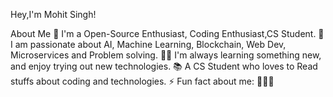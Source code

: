 Hey,I'm Mohit Singh!

About Me
🔭 I'm a Open-Source Enthusiast, Coding Enthusiast,CS Student.
🎲 I am passionate about AI, Machine Learning, Blockchain, Web Dev, Microservices and Problem solving.
👨‍💻 I'm always learning something new, and enjoy trying out new technologies.
📚 A CS Student who loves to Read stuffs about coding and technologies.
⚡ Fun fact about me: 👨‍💻🧡
